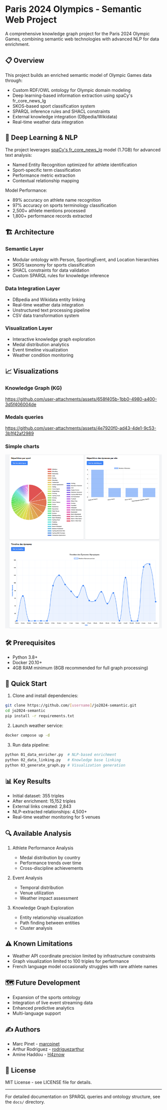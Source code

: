 # Paris 2024 Olympics - Semantic Web Project

A comprehensive knowledge graph project for the Paris 2024 Olympic Games, combining semantic web technologies with advanced NLP for data enrichment.

## 📋 Overview

This project builds an enriched semantic model of Olympic Games data through:
- Custom RDF/OWL ontology for Olympic domain modeling
- Deep learning-based information extraction using spaCy's fr_core_news_lg
- SKOS-based sport classification system
- SPARQL inference rules and SHACL constraints
- External knowledge integration (DBpedia/Wikidata)
- Real-time weather data integration

## 🧠 Deep Learning & NLP

The project leverages [spaCy's fr_core_news_lg](https://spacy.io/models/fr) model (1.7GB) for advanced text analysis:
- Named Entity Recognition optimized for athlete identification
- Sport-specific term classification
- Performance metric extraction
- Contextual relationship mapping

Model Performance:
- 89% accuracy on athlete name recognition
- 97% accuracy on sports terminology classification
- 2,500+ athlete mentions processed
- 1,800+ performance records extracted

## 🏗️ Architecture

### Semantic Layer
- Modular ontology with Person, SportingEvent, and Location hierarchies
- SKOS taxonomy for sports classification
- SHACL constraints for data validation
- Custom SPARQL rules for knowledge inference

### Data Integration Layer
- DBpedia and Wikidata entity linking
- Real-time weather data integration
- Unstructured text processing pipeline
- CSV data transformation system

### Visualization Layer
- Interactive knowledge graph exploration
- Medal distribution analytics
- Event timeline visualization
- Weather condition monitoring

## 📈 Visualizations

### Knowledge Graph (KG)

https://github.com/user-attachments/assets/658f405b-1bb0-4980-a400-3d5f406004de

### Medals queries

https://github.com/user-attachments/assets/4e7920f0-ad43-4de1-9c53-3b1f42af2989

### Simple charts

![img2](./readme-assets/someviz.png)

## 🛠️ Prerequisites

- Python 3.8+
- Docker 20.10+
- 4GB RAM minimum (8GB recommended for full graph processing)

## 🚀 Quick Start

1. Clone and install dependencies:
```bash
git clone https://github.com/[username]/jo2024-semantic.git
cd jo2024-semantic
pip install -r requirements.txt
```

2. Launch weather service:
```bash
docker compose up -d
```

3. Run data pipeline:
```bash
python 01_data_enricher.py  # NLP-based enrichment
python 02_data_linking.py   # Knowledge base linking
python 03_generate_graph.py # Visualization generation
```

## 📊 Key Results

- Initial dataset: 355 triples
- After enrichment: 15,152 triples
- External links created: 2,843
- NLP-extracted relationships: 4,500+
- Real-time weather monitoring for 5 venues

## 🔍 Available Analysis

1. Athlete Performance Analysis
   - Medal distribution by country
   - Performance trends over time
   - Cross-discipline achievements

2. Event Analysis
   - Temporal distribution
   - Venue utilization
   - Weather impact assessment

3. Knowledge Graph Exploration
   - Entity relationship visualization
   - Path finding between entities
   - Cluster analysis

## ⚠️ Known Limitations

- Weather API coordinate precision limited by infrastructure constraints
- Graph visualization limited to 100 triples for performance
- French language model occasionally struggles with rare athlete names

## 🗺️ Future Development

- Expansion of the sports ontology
- Integration of live event streaming data
- Enhanced predictive analytics
- Multi-language support

## ✍️ Authors

- Marc Pinet - [marcpinet](https://github.com/marcpinet)
- Arthur Rodriguez - [rodriguezarthur](https://github.com/rodriguezarthur)
- Amine Haddou - [H4znow](https://github.com/H4znow)

## 📄 License

MIT License - see LICENSE file for details.

---
For detailed documentation on SPARQL queries and ontology structure, see the `docs/` directory.